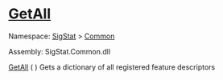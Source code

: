 # [GetAll](./FeatureDescriptor-100663416.md)

Namespace: [SigStat]() > [Common](./../README.md)

Assembly: SigStat.Common.dll

[GetAll](./FeatureDescriptor-100663416.md) (  )	Gets a dictionary of all registered feature descriptors

